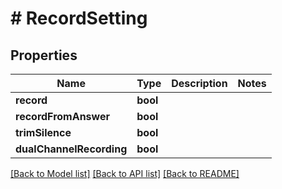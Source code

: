 # # RecordSetting

## Properties

Name | Type | Description | Notes
------------ | ------------- | ------------- | -------------
**record** | **bool** |  |
**recordFromAnswer** | **bool** |  |
**trimSilence** | **bool** |  |
**dualChannelRecording** | **bool** |  |

[[Back to Model list]](../../README.md#models) [[Back to API list]](../../README.md#endpoints) [[Back to README]](../../README.md)

